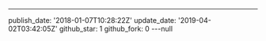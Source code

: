 ---
publish_date: '2018-01-07T10:28:22Z'
update_date: '2019-04-02T03:42:05Z'
github_star: 1
github_fork: 0
---null